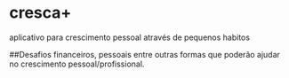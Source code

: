 # cresca+
aplicativo para crescimento pessoal através de pequenos habitos

##Desafios financeiros, pessoais entre outras formas que poderão ajudar no crescimento pessoal/profissional.
